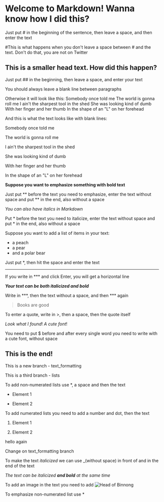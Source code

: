 # Welcome to Markdown! Wanna know how I did this?

Just put # in the beginning of the sentence, then leave a space, and then enter the text

#This is what happens when you don't leave a space between # and the text. Don't do that, you are not on Twitter

## This is a smaller head text. How did this happen?

Just put ## in the beginning, then leave a space, and enter your text

You should always leave a blank line between paragraphs

Otherwise it will look like this: Somebody once told me
The world is gonna roll me
I ain't the sharpest tool in the shed
She was looking kind of dumb
With her finger and her thumb
In the shape of an "L" on her forehead

And this is what the text looks like with blank lines:

Somebody once told me

The world is gonna roll me

I ain't the sharpest tool in the shed

She was looking kind of dumb

With her finger and her thumb

In the shape of an "L" on her forehead

**Suppose you want to emphasize something with bold text**

Just put ** before the text you need to emphasize, enter the text without space and put ** in the end, also without a space

*You can also have italics in Markdown*

Put * before the text you need to italicize, enter the text without space and put * in the end, also without a space

Suppose you want to add a list of items in your text:

* a peach
* a pear 
* and a polar bear

Just put *, then hit the space and enter the text

***

If you write in *** and click Enter, you will get a horizontal line

***Your text can be both italicized and bold***

Write in ***, then the text without a space, and then *** again

> Books are good

To enter a quote, write in >, then a space, then the quote itself

$Look$ $what$ $I$ $found!$ $A$ $cute$ $font!$

You need to put $ before and after every single word you need to write with a cute font, without space

## This is the end!

This is a new branch - text_formatting

This is a third branch - lists

To add non-numerated lists use *, a space and then the text

* Element 1

* Element 2

To add numerated lists you need to add a number and dot, then the text

1. Element 1

2. Element 2

hello again

Change on text_formatting branch

To make the text _italicized_ we can use _(without space) in front of and in the end of the text

_The text can be italicized **and bold** at the same time_

To add an image in the text you need to add 
![Head of Binnong](ifgrf.jpg)

To emphasize non-numerated list use *





